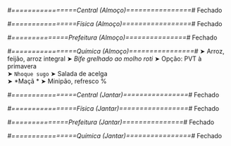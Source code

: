 
*#================Central (Almoço)================#*
Fechado

*#================Física (Almoço)=================#*
Fechado

*#==============Prefeitura (Almoço)===============#*
Fechado

*#================Química (Almoço)================#*
➤ Arroz, feijão, arroz integral
➤ *Bife grelhado ao molho roti*
➤ Opção: PVT à primavera  
➤ `Nhoque sugo`
➤ Salada de acelga   
➤ *Maçã  *
➤ Minipão, refresco
%

*#================Central (Jantar)================#*
Fechado

*#================Física (Jantar)=================#*
Fechado

*#==============Prefeitura (Jantar)===============#*
Fechado

*#================Química (Jantar)================#*
Fechado
